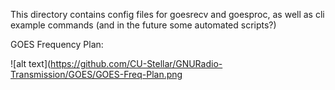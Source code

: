 This directory contains config files for goesrecv and goesproc, as well
as cli example commands (and in the future some automated scripts?)

GOES Frequency Plan:


![alt text](https://github.com/CU-Stellar/GNURadio-Transmission/GOES/GOES-Freq-Plan.png
